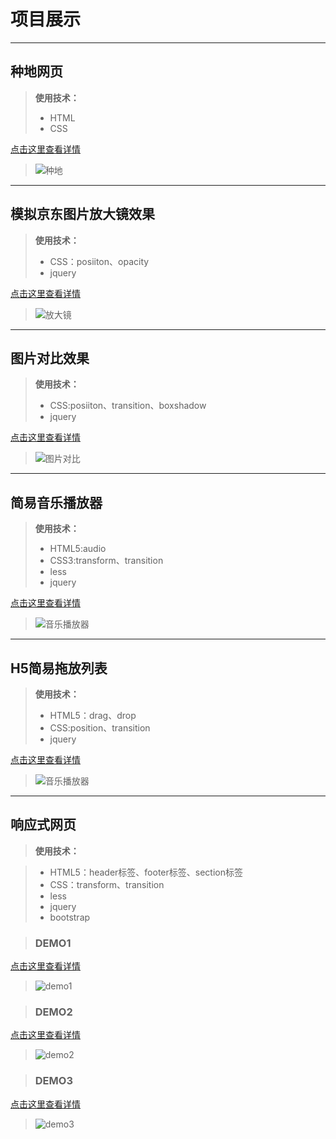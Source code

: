 # 项目展示
***
## 种地网页

>**使用技术：**
>+ HTML
>+ CSS

[点击这里查看详情](https://1924666540.github.io/cultivation/index.html " ")

>![种地](./img/cultivation.png "种地")

***
## 模拟京东图片放大镜效果

>**使用技术：**
>+ CSS：posiiton、opacity
>+ jquery

[点击这里查看详情](https://1924666540.github.io/amplifier/index.html " ")

>![放大镜](./img/amplifier.png " ")

***
## 图片对比效果

>**使用技术：**
>+ CSS:posiiton、transition、boxshadow
>+ jquery

[点击这里查看详情](https://1924666540.github.io/contrast/index.html " ")

>![图片对比](./img/contrast.png " ")

***
## 简易音乐播放器

>**使用技术：**
>+ HTML5:audio
>+ CSS3:transform、transition
>+ less
>+ jquery

[点击这里查看详情](https://1924666540.github.io/audioPlayer/index.html " ")

>![音乐播放器](./img/audioPlayer.png " ")

***
## H5简易拖放列表

>**使用技术：**
>+ HTML5：drag、drop
>+ CSS:position、transition
>+ jquery

[点击这里查看详情](https://1924666540.github.io/audioPlayer/index.html " ")

>![音乐播放器](./img/audioPlayer.png " ")

***
## 响应式网页

>**使用技术：**

>+ HTML5：header标签、footer标签、section标签
>+ CSS：transform、transition
>+ less
>+ jquery
>+ bootstrap

>### DEMO1

[点击这里查看详情](https://1924666540.github.io/bootstrapDemo/demo1/index.html " ")

>![demo1](./img/demo1.png " ")

>### DEMO2

[点击这里查看详情](https://1924666540.github.io/bootstrapDemo/demo2/index.html " ")

>![demo2](./img/demo2.png " ")

>### DEMO3

[点击这里查看详情](https://1924666540.github.io/bootstrapDemo/demo3/index.html " ")

>![demo3](./img/demo3.png " ")




